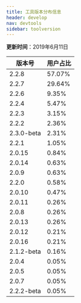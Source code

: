 ```yaml
---
title: 工具版本分布信息
header: develop
nav: devtools
sidebar: toolversion
---
```


**更新时间**：2019年6月11日

|版本号|用户占比|
|---|---|
|2.2.8 | 57.07%|
|2.2.7 | 29.64%|
|2.2.6 | 9.35%|
|2.2.4 | 5.47%|
|2.2.3 | 3.15%|
|2.2.2 | 2.36%|
|2.3.0-beta | 2.31%|
|2.2.1 | 1.05%|
|2.0.15 | 0.84%|
|2.0.14 | 0.63%|
|2.0.9 | 0.63%|
|2.2.0 | 0.58%|
|2.0.10 | 0.47%|
|2.0.11 | 0.26%|
|2.0.8 | 0.26%|
|2.0.13 | 0.26%|
|2.0.12 | 0.21%|
|2.0.16 | 0.21%|
|2.1.2-beta | 0.16%|
|2.0.4 | 0.05%|
|2.0.5 | 0.05%|
|2.0.7 | 0.05%|
|2.2.2-beta | 0.05%|








 






















